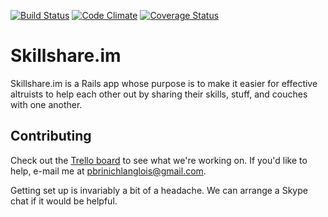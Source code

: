 [![Build Status](https://travis-ci.org/patbl/Skillshare.im.png?branch=master)](https://travis-ci.org/patbl/Skillshare.im)
[![Code Climate](https://codeclimate.com/github/patbl/Skillshare.im.png)](https://codeclimate.com/github/patbl/Skillshare.im)
[![Coverage Status](https://coveralls.io/repos/patbl/Skillshare.im/badge.png?branch=master)](https://coveralls.io/r/patbl/Skillshare.im?branch=master)

# Skillshare.im

Skillshare.im is a Rails app whose purpose is to make it easier for
effective altruists to help each other out by sharing their skills,
stuff, and couches with one another.

## Contributing

Check out the
[Trello board](https://trello.com/b/3ULaf1Ob/sharing-app) to see what
we're working on. If you'd like to help, e-mail me at
pbrinichlanglois@gmail.com.

Getting set up is invariably a bit of a headache. We can arrange a
Skype chat if it would be helpful.
